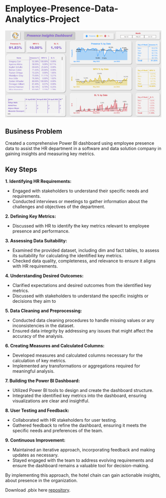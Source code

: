 # Employee-Presence-Data-Analytics-Project

![](https://github.com/tillyshan/Employee-Presence-Data-Analytics-Project/blob/main/presence.png)

## Business Problem
Created a comprehensive Power BI dashboard using employee presence data to assist the HR department in a software and data solution company in gaining insights and measuring key metrics.

## Key Steps

**1. Identifying HR Requirements:**

- Engaged with stakeholders to understand their specific needs and requirements.
- Conducted interviews or meetings to gather information about the challenges and objectives of the department.

**2. Defining Key Metrics:**

- Discussed with HR to identify the key metrics relevant to employee presence and performance.

**3. Assessing Data Suitability:**

- Examined the provided dataset, including dim and fact tables, to assess its suitability for calculating the identified key metrics.
- Checked data quality, completeness, and relevance to ensure it aligns with HR requirements.

**4. Understanding Desired Outcomes:**

- Clarified expectations and desired outcomes from the identified key metrics.
- Discussed with stakeholders to understand the specific insights or decisions they aim to

**5. Data Cleaning and Preprocessing:**

- Conducted data cleaning procedures to handle missing values or any inconsistencies in the dataset.
- Ensured data integrity by addressing any issues that might affect the accuracy of the analysis.

**6. Creating Measures and Calculated Columns:**

- Developed measures and calculated columns necessary for the calculation of key metrics.
- Implemented any transformations or aggregations required for meaningful analysis.

**7. Building the Power BI Dashboard:**

- Utilized Power BI tools to design and create the dashboard structure.
- Integrated the identified key metrics into the dashboard, ensuring visualizations are clear and insightful.

**8. User Testing and Feedback:**

- Collaborated with HR stakeholders for user testing.
- Gathered feedback to refine the dashboard, ensuring it meets the specific needs and preferences of the  team.

**9. Continuous Improvement:**

- Maintained an iterative approach, incorporating feedback and making updates as necessary.
- Stayed engaged with the team to address evolving requirements and ensure the dashboard remains a valuable tool for decision-making.

By implementing this approach, the hotel chain can gain actionable insights, about presence in the organization.

Download .pbix here [repository](https://github.com/tillyshan/Employee-Presence-Data-Analytics-Project/blob/main/HR_Presence_Dashboard.pbix).

